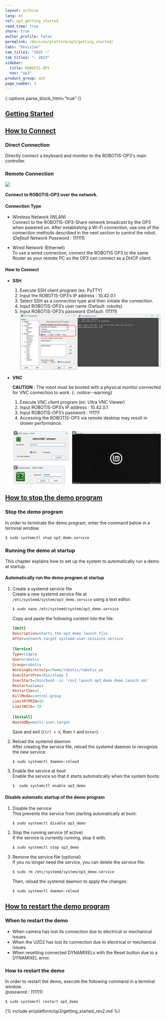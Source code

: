 ```yaml
---
layout: archive
lang: en
ref: op3_getting_started
read_time: true
share: true
author_profile: false
permalink: /docs/en/platform/op3/getting_started/
tabs: "Revision"
tab_title1: "2025 ~"
tab_title2: "~ 2023"
sidebar:
  title: ROBOTIS OP3
  nav: "op3"
product_group: op3
page_number: 3
---
```


<style>body {counter-reset: h1 2 !important;}</style>

{::options parse_block_html="true" /}

<section data-id="{{ page.tab_title1 }}" class="tab_contents">

# [Getting Started](#getting-started)

## [How to Connect](#how-to-connect)

### Direct Connection  
Directly connect a keyboard and monitor to the ROBOTIS-OP3's main controller.

### Remote Connection

![](/assets/images/platform/op3/op3_connection.png)   

   **Connect to ROBOTIS-OP3 over the network.**  


#### Connection Type  
 - Wireless Network (WLAN)  
 Connect to the ROBOTIS-OP3-Share network broadcast by the OP3 when powered on. After establishing a Wi-Fi connection, use one of the connection methods described in the next section to control the robot.
 (_Default Network Password : 111111_)  

 - Wired Network (Ethernet)   
 To use a wired connection, connect the ROBOTIS OP3 to the same Router as your remote PC so the OP3 can connect as a DHCP client.  

#### How to Connect
 - **SSH**
    1. Execute SSH client program (ex: PuTTY)
    2. Input the ROBOTIS-OP3’s IP address : 10.42.0.1
    3. Select SSH as a connection type and then initiate the connection.
    4. Input ROBOTIS-OP3’s user name (Default: robotis)
    5. Input ROBOTIS-OP3’s password (Default: 111111)
   ![](/assets/images/platform/op3/op3_connection_ssh2.png)

 - **VNC**  
   
   **CAUTION** : The robot must be booted with a physical monitor connected for VNC connection to work.
   {: .notice--warning}

    1. Execute VNC client program (ex: Ultra VNC Viewer)
    2. Input ROBOTIS-OP3’s IP address : 10.42.0.1
    3. Input ROBOTIS-OP3’s password : 111111
    4. Accessing the ROBOTIS-OP3 via remote desktop may result in slower performance.

    ![](/assets/images/platform/op3/op3_025_rev3.png)
    
## [How to stop the demo program](#how-to-stop-the-demo-program)

### Stop the demo program
In order to terminate the demo program, enter the command below in a terminal window.  
```bash
$ sudo systemctl stop op3_demo.service
```

### Running the demo at startup
This chapter explains how to set up the system to automatically run a demo at startup.  

#### Automatically run the demo program at startup  
1. Create a systemd service file  
   Create a new systemd service file at `/etc/systemd/system/op3_demo.service` using a text editor:  
   ```bash
   $ sudo nano /etc/systemd/system/op3_demo.service
   ```

   Copy and paste the following content into the file:
   ```ini
   [Unit]
   Description=Starts the op3_demo launch file
   After=network.target systemd-user-sessions.service

   [Service]
   Type=simple
   User=robotis
   Group=robotis
   WorkingDirectory=/home/robotis/robotis_ws
   ExecStartPre=/bin/sleep 3
   ExecStart=/bin/bash -ic 'ros2 launch op3_demo demo.launch.xml'
   Restart=always
   RestartSec=1
   KillMode=control-group
   LimitRTPRIO=99
   LimitNICE=-20

   [Install]
   WantedBy=multi-user.target
   ```
   Save and exit (`Ctrl + X`, then `Y` and `Enter`).

2. Reload the systemd daemon  
   After creating the service file, reload the systemd daemon to recognize the new service:
    ```bash
    $ sudo systemctl daemon-reload
    ```
    
3. Enable the service at boot  
   Enable the service so that it starts automatically when the system boots:
   ```bash
   $  sudo systemctl enable op3_demo
   ```

#### Disable automatic startup of the demo program
1. Disable the service   
   This prevents the service from starting automatically at boot:
   ```bash
   $ sudo systemctl disable op3_demo 
   ```
2. Stop the running service (if active)  
   If the service is currently running, stop it with:
   ```bash
   $ sudo systemctl stop op3_demo 
   ```
3. Remove the service file (optional)  
   If you no longer need the service, you can delete the service file:
   ```bash
   $ sudo rm /etc/systemd/system/op3_demo.service 
   ```
   Then, reload the systemd daemon to apply the changes:
   ```bash
   $ sudo systemctl daemon-reload
   ```

## [How to restart the demo program](#how-to-restart-the-demo-program)

### When to restart the demo
- When camera has lost its connection due to electrical or mechanical issues.  
- When the U2D2 has lost its connection due to electrical or mechanical issues.  
- When resetting connected DYNAMIXELs with the Reset button due to a DYNAMIXEL error.  


### How to restart the demo  
In order to restart the demo, execute the following command in a terminal window.  
_(password : 111111)_  

```bash
$ sudo systemctl restart op3_demo
```



[robot_upstart]: http://wiki.ros.org/robot_upstart
</section>

<section data-id="{{ page.tab_title2 }}" class="tab_contents">
{% include en/platform/op3/getting_started_rev2.md %}
</section>
